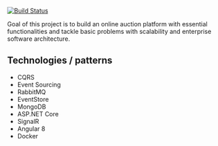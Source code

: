 [![Build Status](https://dev.azure.com/marekbf3/auctionhouse/_apis/build/status/pekalam.auctionhouse?branchName=develop)](https://dev.azure.com/marekbf3/auctionhouse/_build/latest?definitionId=1&branchName=develop)

Goal of this project is to build an online auction platform with essential functionalities and tackle basic problems with scalability and enterprise software architecture.

## Technologies / patterns
- CQRS
- Event Sourcing
- RabbitMQ
- EventStore
- MongoDB
- ASP.NET Core
- SignalR
- Angular 8
- Docker
